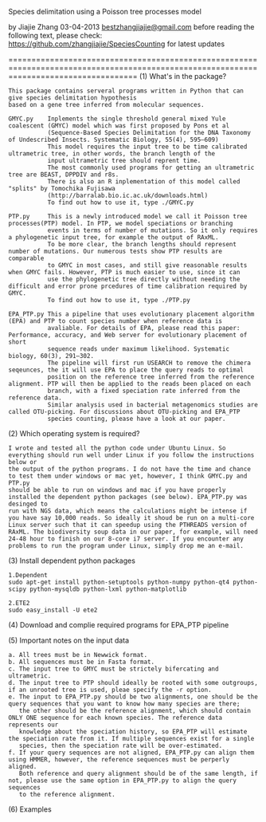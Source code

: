Species delimitation using a Poisson tree processes model

by Jiajie Zhang 03-04-2013
bestzhangjiajie@gmail.com
before reading the following text, please check: https://github.com/zhangjiajie/SpeciesCounting for latest updates


========================================================================================================================================
(1) What's in the package?

    This package contains serveral programs written in Python that can give species delimitation hypothesis 
    based on a gene tree inferred from molecular sequences.
    
    GMYC.py    Inplements the single threshold general mixed Yule coalescent (GMYC) model which was first proposed by Pons et al 
               (Sequence-Based Species Delimitation for the DNA Taxonomy of Undescribed Insects. Systematic Biology, 55(4), 595–609)
               This model requires the input tree to be time calibrated ultrametric tree, in other words, the branch length of the 
               input ultrametric tree should reprent time. 
               The most commonly used programs for getting an ultrametric tree are BEAST, DPPDIV and r8s.
               There is also an R inplementation of this model called "splits" by Tomochika Fujisawa
               (http://barralab.bio.ic.ac.uk/downloads.html)
               To find out how to use it, type ./GMYC.py
             
    PTP.py     This is a newly introduced model we call it Poisson tree processes(PTP) model. In PTP, we model speciations or branching 
               events in terms of number of mutations. So it only requires a phylogenetic input tree, for example the output of RAxML. 
               To be more clear, the branch lengths should represent number of mutations. Our numerous tests show PTP results are comparable 
               to GMYC in most cases, and still give reasonable results when GMYC fails. However, PTP is much easier to use, since it can 
               use the phylogenetic tree directly without needing the difficult and error prone prcedures of time calibration required by GMYC.
               To find out how to use it, type ./PTP.py  
             
    EPA_PTP.py This a pipeline that uses evolutionary placement algorithm (EPA) and PTP to count species number when reference data is 
               avaliable. For details of EPA, please read this paper: Performance, accuracy, and Web server for evolutionary placement of short 
               sequence reads under maximum likelihood. Systematic biology, 60(3), 291–302.
               The pipeline will first run USEARCH to remove the chimera seqeunces, the it will use EPA to place the query reads to optimal 
               position on the reference tree inferred from the reference alignment. PTP will then be applied to the reads been placed on each 
               branch, with a fixed speciation rate inferred from the reference data.  
               Similar analysis used in bacterial metagenomics studies are called OTU-picking. For discussions about OTU-picking and EPA_PTP 
               species counting, please have a look at our paper. 
 

(2) Which operating system is required?

    I wrote and tested all the python code under Ubuntu Linux. So everything should run well under Linux if you follow the instructions below or 
    the output of the python programs. I do not have the time and chance to test them under windows or mac yet, however, I think GMYC.py and PTP.py 
    should be able to run on windows and mac if you have properly installed the dependent python packages (see below). EPA_PTP.py was desinged to 
    run with NGS data, which means the calculations might be intense if you have say 10,000 reads. So ideally it shoud be run on a multi-core 
    Linux server such that it can speedup using the PTHREADS version of RAxML. The biodiversity soup data in our paper, for example, will need 
    24-48 hour to finish on our 8-core i7 server. If you encounter any problems to run the program under Linux, simply drop me an e-mail.  
               


(3) Install dependent python packages

    1.Dependent
    sudo apt-get install python-setuptools python-numpy python-qt4 python-scipy python-mysqldb python-lxml python-matplotlib

    2.ETE2
    sudo easy_install -U ete2


(4) Download and complie required programs for EPA_PTP pipeline



(5) Important notes on the input data

    a. All trees must be in Newwick format.
    b. All sequences must be in Fasta format.
    c. The input tree to GMYC must be strictely bifercating and ultrametric.
    d. The input tree to PTP should ideally be rooted with some outgroups, if an unrooted tree is used, pleae specify the -r option.
    e. The input to EPA_PTP.py should be two alignments, one should be the query sequences that you want to know how many species are there;
       the other should be the reference alignment, which should contain ONLY ONE sequence for each known species. The reference data represents our 
       knowledge about the speciation history, so EPA_PTP will estimate the speciation rate from it. If multiple sequences exist for a single
       species, then the speciation rate will be over-estimated.
    f. If your query sequences are not aligned, EPA_PTP.py can align them using HMMER, however, the reference sequences must be perperly aligned.
       Both reference and query alignment should be of the same length, if not, please use the same option in EPA_PTP.py to align the query sequences 
       to the reference alignment.  
    

(6) Examples



